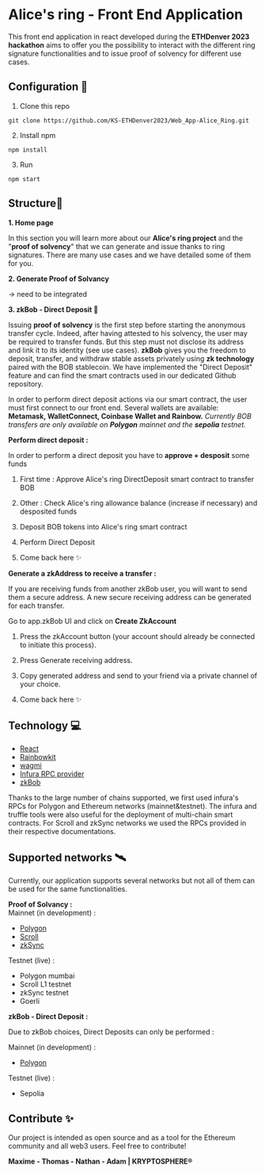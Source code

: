 # **Alice's ring - Front End Application**

This front end application in react developed during the **ETHDenver 2023 hackathon** aims to offer you the possibility to interact with the different ring signature functionalities and to issue proof of solvency for different use cases.

## **Configuration** 📝

1. Clone this repo 
```
git clone https://github.com/KS-ETHDenver2023/Web_App-Alice_Ring.git
```
2. Install npm
```
npm install
```
3. Run
```
npm start
```

## **Structure**📏

**1. Home page**

In this section you will learn more about our **Alice's ring project** and the "**proof of solvency**" that we can generate and issue thanks to ring signatures. There are many use cases and we have detailed some of them for you.

**2. Generate Proof of Solvancy**

-> need to be integrated

**3. zkBob - Direct Deposit 💸** 

Issuing **proof of solvency** is the first step before starting the anonymous transfer cycle. Indeed, after having attested to his solvency, the user may be required to transfer funds. 
But this step must not disclose its address and link it to its identity (see use cases).
**zkBob** gives you the freedom to deposit, transfer, and withdraw stable assets privately using **zk technology** paired with the BOB stablecoin. We have implemented the "Direct Deposit" feature and can find the smart contracts used in our dedicated Github repository.

In order to perform direct deposit actions via our smart contract, the user must first connect to our front end. Several wallets are available: **Metamask, WalletConnect, Coinbase Wallet and Rainbow.**
*Currently BOB transfers are only available on **Polygon** mainnet and the **sepolia** testnet.*

**Perform direct deposit :**

In order to perform a direct deposit you have to  **approve + desposit**  some funds

1. First time : Approve Alice's ring DirectDeposit smart contract to transfer BOB

2. Other : Check Alice's ring allowance balance (increase if necessary) and desposited funds

3. Deposit BOB tokens into Alice's ring smart contract

4. Perform Direct Deposit

5. Come back here ✨

**Generate a zkAddress to receive a transfer :**

If you are receiving funds from another zkBob user, you will want to send them a secure address. A new secure receiving address can be generated for each transfer.

Go to app.zkBob UI and click on  **Create ZkAccount**

1. Press the zkAccount button (your account should already be connected to initiate this process).

2. Press Generate receiving address.

3. Copy generated address and send to your friend via a private channel of your choice.

4. Come back here ✨

## Technology 💻

 - [React](https://reactjs.org/)
 - [Rainbowkit](https://www.rainbowkit.com/)
 - [wagmi](https://wagmi.sh/)
- [Infura RPC provider](https://www.infura.io/)
- [zkBob ](https://www.zkbob.com/)

Thanks to the large number of chains supported, we first used infura's RPCs for Polygon and Ethereum networks (mainnet&testnet).
The infura and truffle tools were also useful for the deployment of multi-chain smart contracts.
For Scroll and zkSync networks we used the RPCs provided in their respective documentations.

## Supported networks 🛰️

Currently, our application supports several networks but not all of them can be used for the same functionalities.

**Proof of Solvancy :**  
Mainnet (in development) : 
* [Polygon ](https://www.polygon.technology/)
* [Scroll ](https://scroll.io/)
* [zkSync ](https://zksync.io/)

Testnet (live) : 
* Polygon mumbai
* Scroll L1 testnet
* zkSync testnet
* Goerli

**zkBob - Direct Deposit :**

Due to zkBob choices, Direct Deposits can only be performed :

Mainnet (in development) : 
* [Polygon ](https://www.polygon.technology/)

Testnet (live) :
* Sepolia

## Contribute ✨

Our project is intended as open source and as a tool for the Ethereum community and all web3 users. 
Feel free to contribute!

**Maxime - Thomas - Nathan - Adam | KRYPTOSPHERE®**
